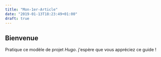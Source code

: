 ```yaml
---
title: "Mon-1er-Article"
date: "2019-01-13T18:23:49+01:00"
draft: true
---
```


## Bienvenue
Pratique ce modèle de projet *Hugo*. j'espère que vous appréciez ce guide !